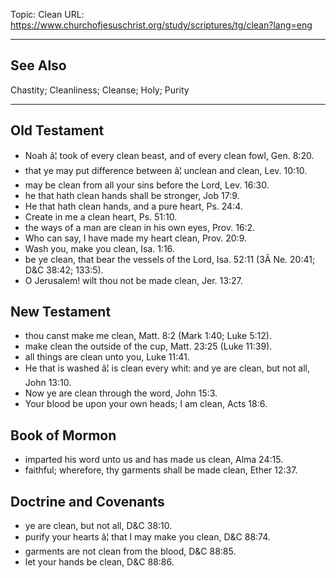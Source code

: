 Topic: Clean
URL: https://www.churchofjesuschrist.org/study/scriptures/tg/clean?lang=eng

---

## See Also

Chastity; Cleanliness; Cleanse; Holy; Purity

---

## Old Testament

- Noah â¦ took of every clean beast, and of every clean fowl, Gen. 8:20.
- that ye may put difference between â¦ unclean and clean, Lev. 10:10.
- may be clean from all your sins before the Lord, Lev. 16:30.
- he that hath clean hands shall be stronger, Job 17:9.
- He that hath clean hands, and a pure heart, Ps. 24:4.
- Create in me a clean heart, Ps. 51:10.
- the ways of a man are clean in his own eyes, Prov. 16:2.
- Who can say, I have made my heart clean, Prov. 20:9.
- Wash you, make you clean, Isa. 1:16.
- be ye clean, that bear the vessels of the Lord, Isa. 52:11 (3Â Ne. 20:41; D&C 38:42; 133:5).
- O Jerusalem! wilt thou not be made clean, Jer. 13:27.

## New Testament

- thou canst make me clean, Matt. 8:2 (Mark 1:40; Luke 5:12).
- make clean the outside of the cup, Matt. 23:25 (Luke 11:39).
- all things are clean unto you, Luke 11:41.
- He that is washed â¦ is clean every whit: and ye are clean, but not all, John 13:10.
- Now ye are clean through the word, John 15:3.
- Your blood be upon your own heads; I am clean, Acts 18:6.

## Book of Mormon

- imparted his word unto us and has made us clean, Alma 24:15.
- faithful; wherefore, thy garments shall be made clean, Ether 12:37.

## Doctrine and Covenants

- ye are clean, but not all, D&C 38:10.
- purify your hearts â¦ that I may make you clean, D&C 88:74.
- garments are not clean from the blood, D&C 88:85.
- let your hands be clean, D&C 88:86.


